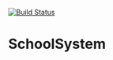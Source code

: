[![Build Status](https://travis-ci.org/Bil372Project/372_071_Edulity.svg?branch=master)](https://travis-ci.org/Bil372Project/372_071_Edulity)
# SchoolSystem
